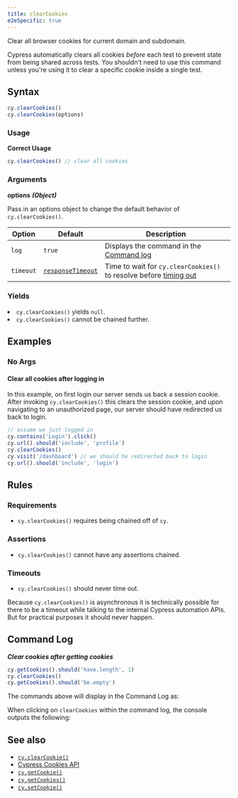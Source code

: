 ```yaml
---
title: clearCookies
e2eSpecific: true
---
```


Clear all browser cookies for current domain and subdomain.

<Alert type="warning">

Cypress automatically clears all cookies _before_ each test to prevent state
from being shared across tests. You shouldn't need to use this command unless
you're using it to clear a specific cookie inside a single test.

</Alert>

## Syntax

```javascript
cy.clearCookies()
cy.clearCookies(options)
```

### Usage

**<Icon name="check-circle" color="green"></Icon> Correct Usage**

```javascript
cy.clearCookies() // clear all cookies
```

### Arguments

**<Icon name="angle-right"></Icon> options** **_(Object)_**

Pass in an options object to change the default behavior of `cy.clearCookies()`.

| Option    | Default                                                        | Description                                                                              |
| --------- | -------------------------------------------------------------- | ---------------------------------------------------------------------------------------- |
| `log`     | `true`                                                         | Displays the command in the [Command log](/guides/core-concepts/test-runner#Command-Log) |
| `timeout` | [`responseTimeout`](/guides/references/configuration#Timeouts) | Time to wait for `cy.clearCookies()` to resolve before [timing out](#Timeouts)           |

### Yields [<Icon name="question-circle"/>](/guides/core-concepts/introduction-to-cypress#Subject-Management)

<List><li>`cy.clearCookies()` yields `null`.</li><li>`cy.clearCookies()` cannot
be chained further.</li></List>

## Examples

### No Args

#### Clear all cookies after logging in

In this example, on first login our server sends us back a session cookie. After
invoking `cy.clearCookies()` this clears the session cookie, and upon navigating
to an unauthorized page, our server should have redirected us back to login.

```javascript
// assume we just logged in
cy.contains('Login').click()
cy.url().should('include', 'profile')
cy.clearCookies()
cy.visit('/dashboard') // we should be redirected back to login
cy.url().should('include', 'login')
```

## Rules

### Requirements [<Icon name="question-circle"/>](/guides/core-concepts/introduction-to-cypress#Chains-of-Commands)

- `cy.clearCookies()` requires being chained off of `cy`.

### Assertions [<Icon name="question-circle"/>](/guides/core-concepts/introduction-to-cypress#Assertions)

- `cy.clearCookies()` cannot have any assertions chained.

### Timeouts [<Icon name="question-circle"/>](/guides/core-concepts/introduction-to-cypress#Timeouts)

- `cy.clearCookies()` should never time out.

<Alert type="warning">

Because `cy.clearCookies()` is asynchronous it is technically possible for there
to be a timeout while talking to the internal Cypress automation APIs. But for
practical purposes it should never happen.

</Alert>

## Command Log

**_Clear cookies after getting cookies_**

```javascript
cy.getCookies().should('have.length', 1)
cy.clearCookies()
cy.getCookies().should('be.empty')
```

The commands above will display in the Command Log as:

<DocsImage src="/img/api/clearcookies/clear-all-cookies-in-cypress-tests.png" alt="Command Log" ></DocsImage>

When clicking on `clearCookies` within the command log, the console outputs the
following:

<DocsImage src="/img/api/clearcookies/inspect-cleared-cookies-in-console.png" alt="Console Log" ></DocsImage>

## See also

- [`cy.clearCookie()`](/api/commands/clearcookie)
- [Cypress Cookies API](/api/cypress-api/cookies)
- [`cy.getCookie()`](/api/commands/getcookie)
- [`cy.getCookies()`](/api/commands/getcookies)
- [`cy.setCookie()`](/api/commands/setcookie)
